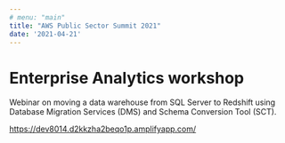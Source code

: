 ```yaml
---
# menu: "main"
title: "AWS Public Sector Summit 2021"
date: '2021-04-21'
---
```


# Enterprise Analytics workshop 

Webinar on moving a data warehouse from SQL Server to Redshift using Database Migration Services (DMS) and Schema Conversion Tool (SCT).  

https://dev8014.d2kkzha2beqo1p.amplifyapp.com/
